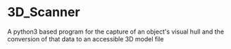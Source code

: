 # 3D_Scanner
A python3 based program for the capture of an object's visual hull and the conversion of that data to an accessible 3D model file
